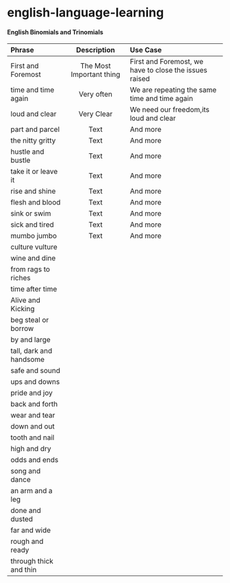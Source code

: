 # english-language-learning

#### English Binomials and Trinomials

| Phrase      | Description | Use Case      |
| :---        |    :----:   | :---          |
| First and Foremost      | The Most Important thing  | First and Foremost, we have to close the issues raised    |
| time and time again   | Very often | We are repeating the same time and time again      |
| loud and clear | Very Clear | We need our freedom,its loud and clear      | 
| part and parcel | Text        | And more      |
| the nitty gritty | Text        | And more      |
| hustle and bustle | Text        | And more      |
| take it or leave it | Text        | And more      |
| rise and shine | Text        | And more      |
| flesh and blood | Text        | And more      |
| sink or swim | Text        | And more      |
| sick and tired | Text        | And more      |
| mumbo jumbo | Text        | And more      |
| culture vulture 
| wine and dine
| from rags to riches 
| time after time 
| Alive and Kicking
| beg steal or borrow
| by and large
| tall, dark and handsome
| safe and sound 
| ups and downs 
| pride and joy 
| back and forth 
| wear and tear 
| down and out
| tooth and nail 
| high and dry 
| odds and ends 
| song and dance
| an arm and a leg 
| done and dusted 
| far and wide 
| rough and ready 
| through thick and thin
